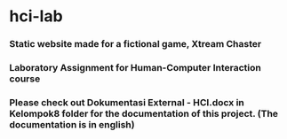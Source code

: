 # hci-lab

### Static website made for a fictional game, Xtream Chaster
### Laboratory Assignment for Human-Computer Interaction course

### Please check out Dokumentasi External - HCI.docx in Kelompok8 folder for the documentation of this project. (The documentation is in english)
